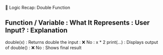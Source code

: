 🧠 Logic Recap: Double Function

Function / Variable : What It Represents           : User Input? : Explanation
----------------------------------------------------------------------------------
double(x)           : Returns double the input     : ❌ No        : x * 2
print(...)          : Displays output of double()  : ❌ No        : Shows final result
